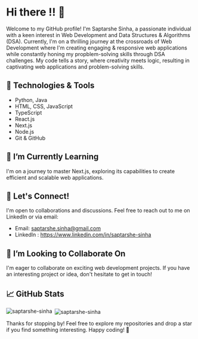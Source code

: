 # Hi there !! 👋

Welcome to my GitHub profile! I'm Saptarshe Sinha, a passionate individual with a keen interest in Web Development and Data Structures & Algorithms (DSA). Currently, I'm on a thrilling journey at the crossroads of Web Development where I'm creating engaging & responsive web applications while constantly honing my propblem-solving skills through DSA challenges. My code tells a story, where creativity meets logic, resulting in captivating web applications and problem-solving skills.

## 🔧 Technologies & Tools
- Python, Java
- HTML, CSS, JavaScript
- TypeScript
- React.js
- Next.js
- Node.js
- Git & GitHub

## 🌱 I’m Currently Learning
I'm on a journey to master Next.js, exploring its capabilities to create efficient and scalable web applications.

## 💬 Let's Connect!
I'm open to collaborations and discussions. Feel free to reach out to me on LinkedIn or via email:

- Email: saptarshe.sinha@gmail.com
- LinkedIn : https://www.linkedin.com/in/saptarshe-sinha

## 🤝 I’m Looking to Collaborate On
I'm eager to collaborate on exciting web development projects. If you have an interesting project or idea, don't hesitate to get in touch!

## 📈 GitHub Stats
<p><img align="left" src="https://github-readme-stats.vercel.app/api/top-langs?username=saptarshe-sinha&show_icons=true&locale=en&layout=compact" alt="saptarshe-sinha" /></p>
<p>&nbsp;<img align="center" src="https://github-readme-stats.vercel.app/api?username=saptarshe-sinha&show_icons=true&locale=en" alt="saptarshe-sinha" /></p>

Thanks for stopping by! Feel free to explore my repositories and drop a star if you find something interesting. Happy coding! 🚀

